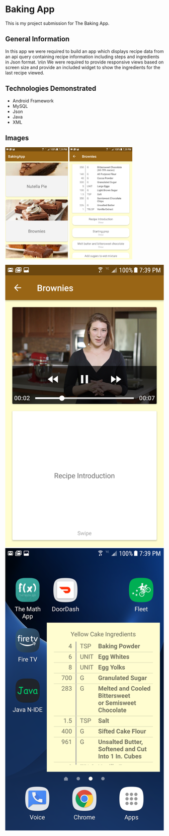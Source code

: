 # Baking App

This is my project submission for The Baking App.

## General Information

In this app we were required to build an app which displays recipe data from an api query containing recipe information including steps and ingredients in Json format.
\n\n
We were required to provide responsive views based on screen size and provide an included widget to show the ingredients for the last recipe viewed.

## Technologies Demonstrated

* Android Framework
* MySQL
* Json
* Java
* XML

## Images

<img src="https://github.com/StevenBerdak/BakingApp/blob/master/readme/app_screenshots_1.png" width=200 /> <img src="https://github.com/StevenBerdak/BakingApp/blob/master/readme/app_screenshots_2.png" width=200 />

![](https://github.com/StevenBerdak/BakingApp/blob/master/readme/app_screenshots_3.png) ![](https://github.com/StevenBerdak/BakingApp/blob/master/readme/app_screenshots_4.png)

